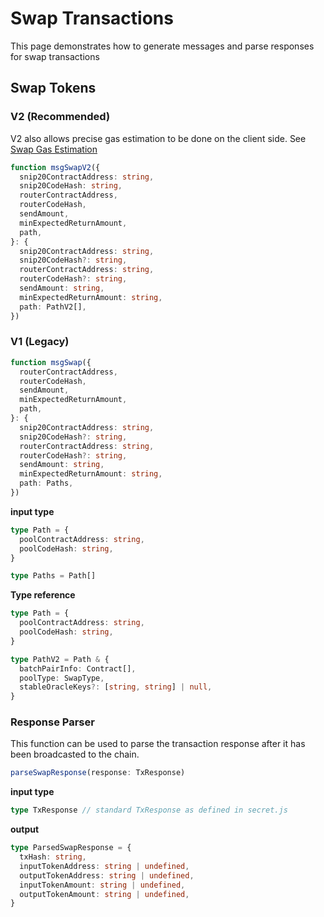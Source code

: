 # Swap Transactions

This page demonstrates how to generate messages and parse responses for  swap transactions

## Swap Tokens

### V2 (Recommended)

V2 also allows precise gas estimation to be done on the client side. See [Swap Gas Estimation](./swap-gas-estimation.html)

```ts
function msgSwapV2({
  snip20ContractAddress: string,
  snip20CodeHash: string,
  routerContractAddress,
  routerCodeHash,
  sendAmount,
  minExpectedReturnAmount,
  path,
}: {
  snip20ContractAddress: string,
  snip20CodeHash?: string,
  routerContractAddress: string,
  routerCodeHash?: string,
  sendAmount: string,
  minExpectedReturnAmount: string,
  path: PathV2[],
}) 
```

### V1 (Legacy)

```ts
function msgSwap({
  routerContractAddress,
  routerCodeHash,
  sendAmount,
  minExpectedReturnAmount,
  path,
}: {
  snip20ContractAddress: string,
  snip20CodeHash?: string,
  routerContractAddress: string,
  routerCodeHash?: string,
  sendAmount: string,
  minExpectedReturnAmount: string,
  path: Paths,
}) 
```

**input type**
```ts
type Path = {
  poolContractAddress: string,
  poolCodeHash: string,
}

type Paths = Path[]
```

**Type reference**
```ts
type Path = {
  poolContractAddress: string,
  poolCodeHash: string,
}

type PathV2 = Path & {
  batchPairInfo: Contract[],
  poolType: SwapType,
  stableOracleKeys?: [string, string] | null,
}
```

### Response Parser
This function can be used to parse the transaction response after it has been broadcasted to the chain.
```ts
parseSwapResponse(response: TxResponse)
```
**input type**
```ts
type TxResponse // standard TxResponse as defined in secret.js
```

**output**
```ts
type ParsedSwapResponse = {
  txHash: string,
  inputTokenAddress: string | undefined,
  outputTokenAddress: string | undefined,
  inputTokenAmount: string | undefined,
  outputTokenAmount: string | undefined,
}
```
